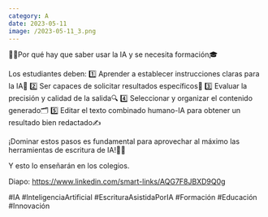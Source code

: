 ```yaml
--- 
category: A 
date: 2023-05-11 
image: /2023-05-11_3.png 
--- 
```


🤖💡Por qué hay que saber usar la IA y se necesita formación🎓

Los estudiantes deben:
1️⃣ Aprender a establecer instrucciones claras para la IA📝
2️⃣ Ser capaces de solicitar resultados específicos🎯
3️⃣ Evaluar la precisión y calidad de la salida🔍
4️⃣ Seleccionar y organizar el contenido generado🗂️
5️⃣ Editar el texto combinado humano-IA para obtener un resultado bien redactado✍️

¡Dominar estos pasos es fundamental para aprovechar al máximo las herramientas de escritura de IA!🚀🌟

Y esto lo enseñarán en los colegios. 

Diapo: https://www.linkedin.com/smart-links/AQG7F8JBXD9Q0g

#IA #InteligenciaArtificial #EscrituraAsistidaPorIA #Formación #Educación #Innovación